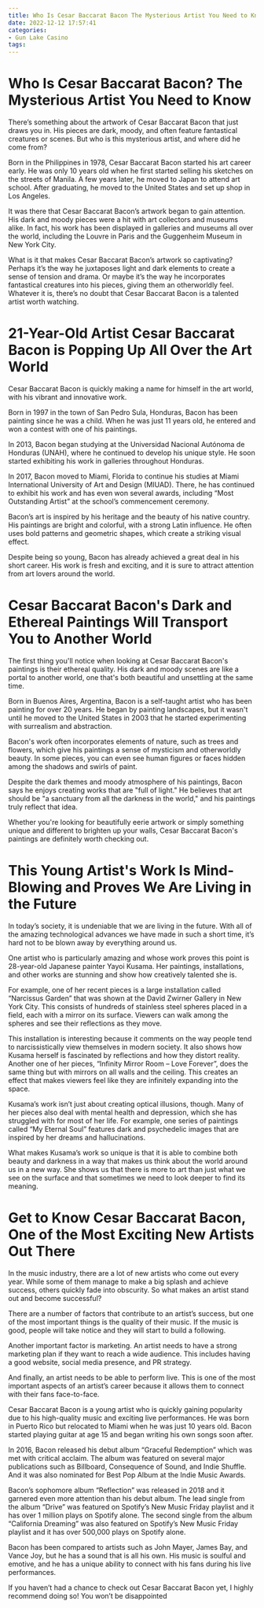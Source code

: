 ```yaml
---
title: Who Is Cesar Baccarat Bacon The Mysterious Artist You Need to Know
date: 2022-12-12 17:57:41
categories:
- Gun Lake Casino
tags:
---
```



#  Who Is Cesar Baccarat Bacon? The Mysterious Artist You Need to Know

There’s something about the artwork of Cesar Baccarat Bacon that just draws you in. His pieces are dark, moody, and often feature fantastical creatures or scenes. But who is this mysterious artist, and where did he come from?

Born in the Philippines in 1978, Cesar Baccarat Bacon started his art career early. He was only 10 years old when he first started selling his sketches on the streets of Manila. A few years later, he moved to Japan to attend art school. After graduating, he moved to the United States and set up shop in Los Angeles.

It was there that Cesar Baccarat Bacon’s artwork began to gain attention. His dark and moody pieces were a hit with art collectors and museums alike. In fact, his work has been displayed in galleries and museums all over the world, including the Louvre in Paris and the Guggenheim Museum in New York City.

What is it that makes Cesar Baccarat Bacon’s artwork so captivating? Perhaps it’s the way he juxtaposes light and dark elements to create a sense of tension and drama. Or maybe it’s the way he incorporates fantastical creatures into his pieces, giving them an otherworldly feel. Whatever it is, there’s no doubt that Cesar Baccarat Bacon is a talented artist worth watching.

#  21-Year-Old Artist Cesar Baccarat Bacon is Popping Up All Over the Art World

Cesar Baccarat Bacon is quickly making a name for himself in the art world, with his vibrant and innovative work.

Born in 1997 in the town of San Pedro Sula, Honduras, Bacon has been painting since he was a child. When he was just 11 years old, he entered and won a contest with one of his paintings.

In 2013, Bacon began studying at the Universidad Nacional Autónoma de Honduras (UNAH), where he continued to develop his unique style. He soon started exhibiting his work in galleries throughout Honduras.

In 2017, Bacon moved to Miami, Florida to continue his studies at Miami International University of Art and Design (MIUAD). There, he has continued to exhibit his work and has even won several awards, including “Most Outstanding Artist” at the school’s commencement ceremony.

Bacon’s art is inspired by his heritage and the beauty of his native country. His paintings are bright and colorful, with a strong Latin influence. He often uses bold patterns and geometric shapes, which create a striking visual effect.

Despite being so young, Bacon has already achieved a great deal in his short career. His work is fresh and exciting, and it is sure to attract attention from art lovers around the world.

#  Cesar Baccarat Bacon's Dark and Ethereal Paintings Will Transport You to Another World

The first thing you'll notice when looking at Cesar Baccarat Bacon's paintings is their ethereal quality. His dark and moody scenes are like a portal to another world, one that's both beautiful and unsettling at the same time.

Born in Buenos Aires, Argentina, Bacon is a self-taught artist who has been painting for over 20 years. He began by painting landscapes, but it wasn't until he moved to the United States in 2003 that he started experimenting with surrealism and abstraction.

Bacon's work often incorporates elements of nature, such as trees and flowers, which give his paintings a sense of mysticism and otherworldly beauty. In some pieces, you can even see human figures or faces hidden among the shadows and swirls of paint.

Despite the dark themes and moody atmosphere of his paintings, Bacon says he enjoys creating works that are "full of light." He believes that art should be "a sanctuary from all the darkness in the world," and his paintings truly reflect that idea.

Whether you're looking for beautifully eerie artwork or simply something unique and different to brighten up your walls, Cesar Baccarat Bacon's paintings are definitely worth checking out.

#  This Young Artist's Work Is Mind-Blowing and Proves We Are Living in the Future

In today’s society, it is undeniable that we are living in the future. With all of the amazing technological advances we have made in such a short time, it’s hard not to be blown away by everything around us.

One artist who is particularly amazing and whose work proves this point is 28-year-old Japanese painter Yayoi Kusama. Her paintings, installations, and other works are stunning and show how creatively talented she is.

For example, one of her recent pieces is a large installation called “Narcissus Garden” that was shown at the David Zwirner Gallery in New York City. This consists of hundreds of stainless steel spheres placed in a field, each with a mirror on its surface. Viewers can walk among the spheres and see their reflections as they move.

This installation is interesting because it comments on the way people tend to narcissistically view themselves in modern society. It also shows how Kusama herself is fascinated by reflections and how they distort reality. Another one of her pieces, “Infinity Mirror Room – Love Forever”, does the same thing but with mirrors on all walls and the ceiling. This creates an effect that makes viewers feel like they are infinitely expanding into the space.

Kusama’s work isn’t just about creating optical illusions, though. Many of her pieces also deal with mental health and depression, which she has struggled with for most of her life. For example, one series of paintings called “My Eternal Soul” features dark and psychedelic images that are inspired by her dreams and hallucinations.

What makes Kusama’s work so unique is that it is able to combine both beauty and darkness in a way that makes us think about the world around us in a new way. She shows us that there is more to art than just what we see on the surface and that sometimes we need to look deeper to find its meaning.

#  Get to Know Cesar Baccarat Bacon, One of the Most Exciting New Artists Out There

In the music industry, there are a lot of new artists who come out every year. While some of them manage to make a big splash and achieve success, others quickly fade into obscurity. So what makes an artist stand out and become successful?

There are a number of factors that contribute to an artist’s success, but one of the most important things is the quality of their music. If the music is good, people will take notice and they will start to build a following.

Another important factor is marketing. An artist needs to have a strong marketing plan if they want to reach a wide audience. This includes having a good website, social media presence, and PR strategy.

And finally, an artist needs to be able to perform live. This is one of the most important aspects of an artist’s career because it allows them to connect with their fans face-to-face.

Cesar Baccarat Bacon is a young artist who is quickly gaining popularity due to his high-quality music and exciting live performances. He was born in Puerto Rico but relocated to Miami when he was just 10 years old. Bacon started playing guitar at age 15 and began writing his own songs soon after.

In 2016, Bacon released his debut album “Graceful Redemption” which was met with critical acclaim. The album was featured on several major publications such as Billboard, Consequence of Sound, and Indie Shuffle. And it was also nominated for Best Pop Album at the Indie Music Awards.

Bacon’s sophomore album “Reflection” was released in 2018 and it garnered even more attention than his debut album. The lead single from the album “Drive” was featured on Spotify’s New Music Friday playlist and it has over 1 million plays on Spotify alone.
The second single from the album “California Dreaming” was also featured on Spotify’s New Music Friday playlist and it has over 500,000 plays on Spotify alone.

Bacon has been compared to artists such as John Mayer, James Bay, and Vance Joy, but he has a sound that is all his own. His music is soulful and emotive, and he has a unique ability to connect with his fans during his live performances.

If you haven’t had a chance to check out Cesar Baccarat Bacon yet, I highly recommend doing so! You won’t be disappointed